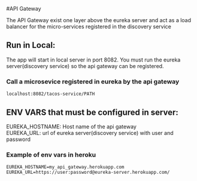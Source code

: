 #API Gateway

The API Gateway exist one layer above the eureka server and act as a load balancer for the micro-services registered 
in the discovery service


## Run in Local:
The app will start in local server in port 8082.
You must run the eureka server(discovery service) so the api gateway can be registered.

### Call a microsevice registered in eureka by the api gateway

```localhost:8082/tacos-service/PATH```





## ENV VARS that must be configured in server:
EUREKA_HOSTNAME: Host name of the api gateway<br />
EUREKA_URL: url of eureka server(discovery service) with user and password

### Example of env vars in heroku
```
EUREKA_HOSTNAME=my_api_gateway.herokuapp.com
EUREKA_URL=https://user:password@eureka-server.herokuapp.com/
```
